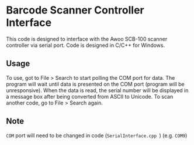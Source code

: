 # Barcode Scanner Controller Interface

This code is designed to interface with the Awoo SCB-100 scanner controller via serial port. Code is designed in C/C++ for Windows.

## Usage

To use, got to File > Search to start polling the COM port for data. The program will wait until data is presented on the COM port (program will be unresponsive). When the data is read, the serial number will be displayed in a message box after being converted from ASCII to Unicode. To scan another code, go to File > Search again.

## Note

`COM` port will need to be changed in code (`SerialInterface.cpp `) (e.g. `COM9`)
